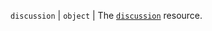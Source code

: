`discussion` | `object` | The [`discussion`](/graphql/guides/using-the-graphql-api-for-discussions#discussion) resource.